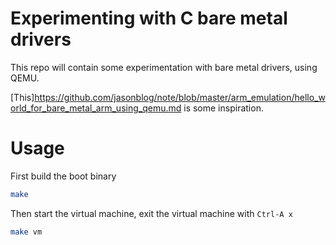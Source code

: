 # Experimenting with C bare metal drivers

This repo will contain some experimentation with bare metal drivers, using QEMU.

[This]<https://github.com/jasonblog/note/blob/master/arm_emulation/hello_world_for_bare_metal_arm_using_qemu.md> is some inspiration.

# Usage

First build the boot binary

```bash
make
```

Then start the virtual machine, exit the virtual machine with `Ctrl-A x`

```bash
make vm
```
